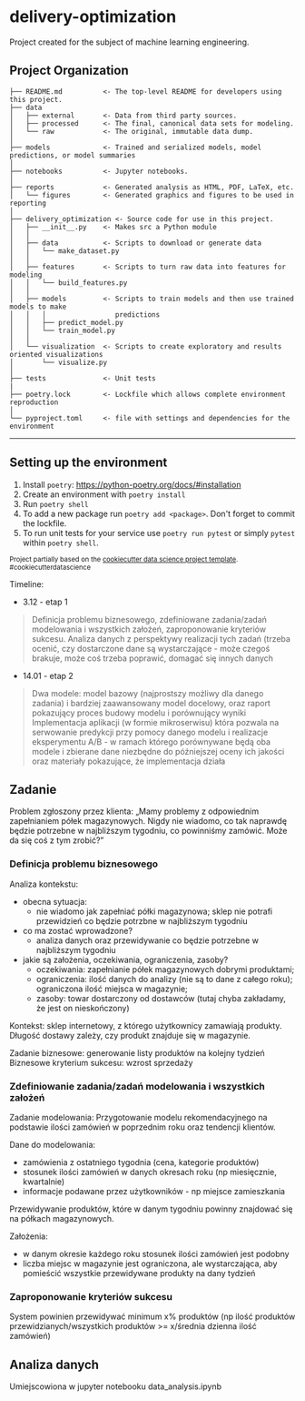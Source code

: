# delivery-optimization
Project created for the subject of machine learning engineering.

Project Organization
------------

    ├── README.md          <- The top-level README for developers using this project.
    ├── data
    │   ├── external       <- Data from third party sources.
    │   ├── processed      <- The final, canonical data sets for modeling.
    │   └── raw            <- The original, immutable data dump.
    │
    ├── models             <- Trained and serialized models, model predictions, or model summaries
    │
    ├── notebooks          <- Jupyter notebooks.
    │
    ├── reports            <- Generated analysis as HTML, PDF, LaTeX, etc.
    │   └── figures        <- Generated graphics and figures to be used in reporting
    │
    ├── delivery_optimization <- Source code for use in this project.
    │   ├── __init__.py    <- Makes src a Python module
    │   │
    │   ├── data           <- Scripts to download or generate data
    │   │   └── make_dataset.py
    │   │
    │   ├── features       <- Scripts to turn raw data into features for modeling
    │   │   └── build_features.py
    │   │
    │   ├── models         <- Scripts to train models and then use trained models to make
    │   │   │                 predictions
    │   │   ├── predict_model.py
    │   │   └── train_model.py
    │   │
    │   └── visualization  <- Scripts to create exploratory and results oriented visualizations
    │       └── visualize.py
    │
    ├── tests              <- Unit tests
    |
    ├── poetry.lock        <- Lockfile which allows complete environment reproduction
    │
    └── pyproject.toml     <- file with settings and dependencies for the environment


--------


Setting up the environment
------------

1. Install `poetry`: https://python-poetry.org/docs/#installation
2. Create an environment with `poetry install`
3. Run `poetry shell`
4. To add a new package run `poetry add <package>`. Don't forget to commit the lockfile.
5. To run unit tests for your service use `poetry run pytest` or simply `pytest` within `poetry shell`.

<p><small>Project partially based on the <a target="_blank" href="https://drivendata.github.io/cookiecutter-data-science/">cookiecutter data science project template</a>. #cookiecutterdatascience</small></p>


Timeline:
* 3.12 - etap 1
> Definicja problemu biznesowego, zdefiniowane zadania/zadań modelowania i wszystkich założeń, zaproponowanie kryteriów sukcesu. 
> Analiza danych z perspektywy realizacji tych zadań (trzeba ocenić, czy dostarczone dane są wystarczające - może czegoś brakuje, może coś trzeba poprawić, domagać się innych danych
* 14.01 - etap 2
> Dwa modele: model bazowy (najprostszy możliwy dla danego zadania) i bardziej zaawansowany model docelowy, oraz raport pokazujący proces budowy modelu i porównujący wyniki
> Implementacja aplikacji (w formie mikroserwisu) która pozwala na serwowanie predykcji przy pomocy danego modelu i realizacje eksperymentu A/B - w ramach którego porównywane będą oba modele i zbierane dane niezbędne do późniejszej oceny ich jakości oraz materiały pokazujące, że implementacja działa

## Zadanie

Problem zgłoszony przez klienta: „Mamy problemy z odpowiednim zapełnianiem półek magazynowych. Nigdy nie wiadomo, co tak naprawdę będzie potrzebne w najbliższym tygodniu, co powinniśmy zamówić. Może da się coś z tym zrobić?”

### Definicja problemu biznesowego

Analiza kontekstu: 
- obecna sytuacja: 
    - nie wiadomo jak zapełniać półki magazynowa; sklep nie potrafi przewidzień co będzie potrzbne w najbliższym tygodniu
- co ma zostać wprowadzone? 
    - analiza danych oraz przewidywanie co będzie potrzebne w najbliższym tygodniu
- jakie są założenia, oczekiwania, ograniczenia, zasoby? 
    -  oczekiwania: zapełnianie półek magazynowych dobrymi produktami; 
    -  ograniczenia: ilość danych do analizy (nie są to dane z całego roku); ograniczona ilość miejsca w magazynie; 
    -  zasoby: towar dostarczony od dostawców (tutaj chyba zakładamy, że jest on nieskończony)

Kontekst: sklep internetowy, z którego użytkownicy zamawiają produkty. Długość dostawy zależy, czy produkt znajduje się w magazynie.

Zadanie biznesowe: generowanie listy produktów na kolejny tydzień
Biznesowe kryterium sukcesu: wzrost sprzedaży

### Zdefiniowanie zadania/zadań modelowania i wszystkich założeń
Zadanie modelowania:
Przygotowanie modelu rekomendacyjnego na podstawie ilości zamówień w poprzednim roku oraz tendencji klientów.

Dane do modelowania:
- zamówienia z ostatniego tygodnia (cena, kategorie produktów)
- stosunek ilości zamówień w danych okresach roku (np miesięcznie, kwartalnie)
- informacje podawane przez użytkowników - np miejsce zamieszkania

Przewidywanie produktów, które w danym tygodniu powinny znajdować się na półkach magazynowych.

Założenia:
- w danym okresie każdego roku stosunek ilości zamówień jest podobny 
- liczba miejsc w magazynie jest ograniczona, ale wystarczająca, aby pomieścić wszystkie przewidywane produkty na dany tydzień
### Zaproponowanie kryteriów sukcesu

System powinien przewidywać minimum x% produktów (np ilość produktów przewidzianych/wszystkich produktów >= x/średnia dzienna ilość zamówień)

## Analiza danych

Umiejscowiona w jupyter notebooku data_analysis.ipynb
